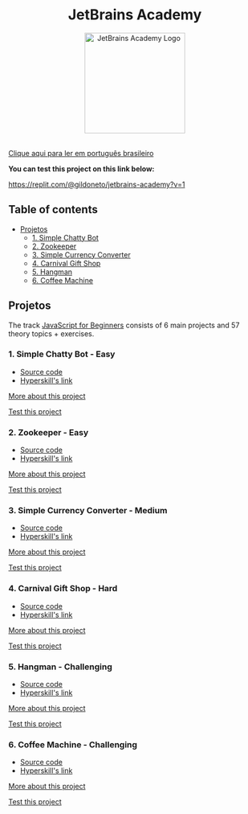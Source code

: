 <div align="center">
<h1>JetBrains Academy</h1>
<img src="https://www.jetbrains.com/academy/img/logo_academy.svg"  alt="JetBrains Academy Logo"  width="200">
</div><br>

[Clique aqui para ler em português brasileiro](./README.pt-BR.md)

**You can test this project on this link below:**

https://replit.com/@gildoneto/jetbrains-academy?v=1

## Table of contents

- [Projetos](#projetos)
  - [1. Simple Chatty Bot](#1-simple-chatty-bot---easy)
  - [2. Zookeeper](#2-zookeeper---easy)
  - [3. Simple Currency Converter](#3-simple-currency-converter---medium)
  - [4. Carnival Gift Shop](#4-carnival-gift-shop---hard)
  - [5. Hangman](#5-hangman---challenging)
  - [6. Coffee Machine](#6-coffee-machine---challenging)

## Projetos

The track [JavaScript for Beginners](https://hyperskill.org/tracks/32) consists of 6 main projects and 57 theory topics + exercises.

### 1. Simple Chatty Bot - Easy

- [Source code](./src/simple-chatty-bot/index.js)
- [Hyperskill's link](https://hyperskill.org/projects/221?track=32)

[More about this project](/src/simple-chatty-bot/README.md)

[Test this project](https://replit.com/@gildoneto/jetbrains-academy?v=1)

### 2. Zookeeper - Easy

- [Source code](./src/zookeeper/index.js)
- [Hyperskill's link](https://hyperskill.org/projects/225?track=32)

[More about this project](./src/zookeeper/README.md)

[Test this project](https://replit.com/@gildoneto/jetbrains-academy?v=1)

### 3. Simple Currency Converter - Medium

- [Source code](./src/simple-currency-converter/index.js)
- [Hyperskill's link](https://hyperskill.org/projects/231?track=32)

[More about this project](./src/simple-currency-converter/README.md)

[Test this project](https://replit.com/@gildoneto/jetbrains-academy?v=1)

### 4. Carnival Gift Shop - Hard

- [Source code](./src/carnival-gift-shop/index.js)
- [Hyperskill's link](https://hyperskill.org/projects/277?track=32)

[More about this project](./src/carnival-gift-shop/README.md)

[Test this project](https://replit.com/@gildoneto/jetbrains-academy?v=1)

### 5. Hangman - Challenging

- [Source code](./src/hangman/index.js)
- [Hyperskill's link](https://hyperskill.org/projects/265?track=32)

[More about this project](./src/hangman/README.md)

[Test this project](https://replit.com/@gildoneto/jetbrains-academy?v=1)

### 6. Coffee Machine - Challenging

- [Source code](./src/coffee-machine/index.js)
- [Hyperskill's link](https://hyperskill.org/projects/220?track=32)

[More about this project](./src/coffee-machine/README.md)

[Test this project](https://replit.com/@gildoneto/jetbrains-academy?v=1)
